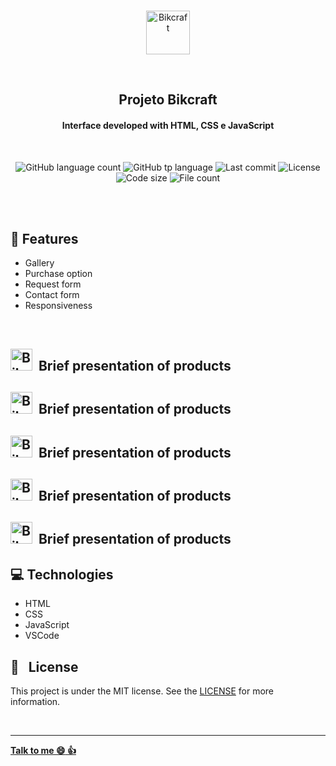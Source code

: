 <p align="center">
  <br>
 <img height="70" alt="Bikcraft" src="https://res.cloudinary.com/dxijjbby3/image/upload/v1665101457/bikraft/bikcraft_cfteai.svg" />
  </p>
  <br>
  <h2 align="center">
  Projeto Bikcraft
    <br>
    </h2>
<h4 align="center">Interface developed with HTML, CSS e JavaScript</h4>
<br>
<p align="center">
  <img alt="GitHub language count" src="https://img.shields.io/github/languages/count/larissayasmim/projeto-bikcraft?color=white">
  <img alt="GitHub tp language" src="https://img.shields.io/github/languages/top/larissayasmim/projeto-bikcraft?color=black">
  <img alt="Last commit" src="https://img.shields.io/github/last-commit/larissayasmim/projeto-bikcraft?color=FFD700">
  <img alt="License" src="https://img.shields.io/badge/license-MIT-%2304D361?color=1C1C1C">
  <img alt="Code size" src="https://img.shields.io/github/languages/code-size/larissayasmim/projeto-bikcraft?color=white">
  <img alt="File count" src="https://img.shields.io/github/directory-file-count/larissayasmim/projeto-bikcraft?color=FFD700">

</p>

<br>

<br>

## :scroll:&nbsp;Features
* Gallery
* Purchase option
* Request form
* Contact form
* Responsiveness
<br>
<h2 align-items="center">
<img height="35" alt="Bikcraft" src="https://res.cloudinary.com/dxijjbby3/image/upload/v1665111419/bikraft/favicon_xkzbxb.svg"/>&nbsp; Brief presentation of products



<br>
<h2 align-items="center">
<img height="35" alt="Bikcraft" src="https://res.cloudinary.com/dxijjbby3/image/upload/v1665111419/bikraft/favicon_xkzbxb.svg"/>&nbsp; Brief presentation of products


<br>
<h2 align-items="center">
<img height="35" alt="Bikcraft" src="https://res.cloudinary.com/dxijjbby3/image/upload/v1665111419/bikraft/favicon_xkzbxb.svg"/>&nbsp; Brief presentation of products

<br>
<h2 align-items="center">
<img height="35" alt="Bikcraft" src="https://res.cloudinary.com/dxijjbby3/image/upload/v1665111419/bikraft/favicon_xkzbxb.svg"/>&nbsp; Brief presentation of products



<br>
<h2 align-items="center">
<img height="35" alt="Bikcraft" src="https://res.cloudinary.com/dxijjbby3/image/upload/v1665111419/bikraft/favicon_xkzbxb.svg"/>&nbsp; Brief presentation of products

## :computer:&nbsp;Technologies
  * HTML
  * CSS
  * JavaScript
  * VSCode
  
## :page_with_curl: &nbsp; License
This project is under the MIT license. See the [LICENSE](https://github.com/larissayasmim/projeto-bikcraft/blob/main/LICENSE) for more information.

<br>

---
**[Talk to me :smile:&nbsp;:thumbsup:](https://www.linkedin.com/in/larissayasmimpa/)**          
       
          
          

